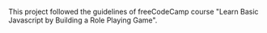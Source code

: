 This project followed the guidelines of freeCodeCamp course "Learn Basic Javascript by Building a Role Playing Game".  
